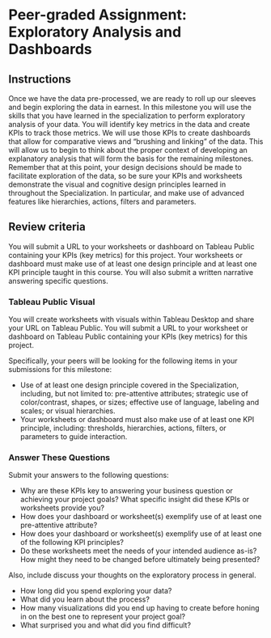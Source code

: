 # Peer-graded Assignment: Exploratory Analysis and Dashboards
## Instructions
Once we have the data pre-processed, we are ready to roll up our sleeves and begin exploring the data in earnest.  In this milestone you will use the skills that you have learned in the specialization to perform exploratory analysis of your data. You will identify key metrics in the data and create KPIs to track those metrics. We will use those KPIs to create dashboards that allow for comparative views and “brushing and linking” of the data. This will allow us to begin to think about the proper context of developing an explanatory analysis that will form the basis for the remaining milestones.\
Remember that at this point, your design decisions should be made to facilitate exploration of the data, so be sure your KPIs and worksheets demonstrate the visual and cognitive design principles learned in throughout the Specialization. In particular,  and make use of advanced features like hierarchies, actions, filters and parameters.

## Review criteria
You will submit a URL to your worksheets or dashboard on Tableau Public containing your KPIs (key metrics) for this project.
Your worksheets or dashboard must make use of at least one design principle and at least one KPI principle taught in this course.
You will also submit a written narrative answering specific questions.

### Tableau Public Visual
You will create worksheets with visuals within Tableau Desktop and share your URL on Tableau Public.
You will submit a URL to your worksheet or dashboard on Tableau Public containing your KPIs (key metrics) for this project.

Specifically, your peers will be looking for the following items in your submissions for this milestone:
* Use of at least one design principle covered in the Specialization, including, but not limited to: pre-attentive attributes; strategic use of color/contrast, shapes, or sizes; effective use of language, labeling and scales; or visual hierarchies.
* Your worksheets or dashboard must also make use of at least one KPI principle, including: thresholds, hierarchies, actions, filters, or parameters to guide interaction.

### Answer These Questions
Submit your answers to the following questions:
* Why are these KPIs key to answering your business question or achieving your project goals? What specific insight did these KPIs or worksheets provide you?
* How does your dashboard or worksheet(s) exemplify use of at least one pre-attentive attribute?
* How does your dashboard or worksheet(s) exemplify use of at least one of the following KPI principles?
* Do these worksheets meet the needs of your intended audience as-is? How might they need to be changed before ultimately being presented?

Also, include discuss your thoughts on the exploratory process in general.
* How long did you spend exploring your data?
* What did you learn about the process?
* How many visualizations did you end up having to create before honing in on the best one to represent your project goal?
* What surprised you and what did you find difficult?
